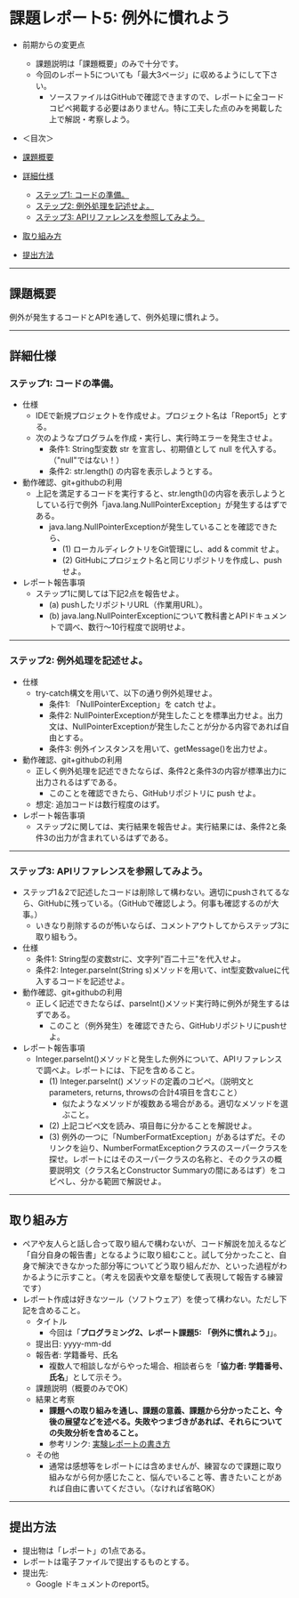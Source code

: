 # 課題レポート5: 例外に慣れよう

- 前期からの変更点
  - 課題説明は「課題概要」のみで十分です。
  - 今回のレポート5についても「最大3ページ」に収めるようにして下さい。
    - ソースファイルはGitHubで確認できますので、レポートに全コードコピペ掲載する必要はありません。特に工夫した点のみを掲載した上で解説・考察しよう。

- ＜目次＞
- <a href="#abst">課題概要</a>
- <a href="#details">詳細仕様</a>
  - <a href="#details_step1">ステップ1: コードの準備。</a>
  - <a href="#details_step2">ステップ2: 例外処理を記述せよ。</a>
  - <a href="#details_step3">ステップ3: APIリファレンスを参照してみよう。</a>
- <a href="#report">取り組み方</a>
- <a href="#submit">提出方法</a>

<hr>

## <a name="abst">課題概要</a>
例外が発生するコードとAPIを通して、例外処理に慣れよう。

<hr>

## <a name="details">詳細仕様</a>
### <a name="details_step1">ステップ1: コードの準備。</a>
- 仕様
  - IDEで新規プロジェクトを作成せよ。プロジェクト名は「Report5」とする。
  - 次のようなプログラムを作成・実行し、実行時エラーを発生させよ。
    - 条件1: String型変数 str を宣言し、初期値として null を代入する。（"null"ではない！）
    - 条件2: str.length() の内容を表示しようとする。
- 動作確認、git+githubの利用
  - 上記を満足するコードを実行すると、str.length()の内容を表示しようとしている行で例外「java.lang.NullPointerException」が発生するはずである。
    - java.lang.NullPointerExceptionが発生していることを確認できたら、
      - (1) ローカルディレクトリをGit管理にし、add & commit せよ。
      - (2) GitHubにプロジェクト名と同じリポジトリを作成し、pushせよ。
- レポート報告事項
  - ステップ1に関しては下記2点を報告せよ。
    - (a) pushしたリポジトリURL（作業用URL）。
    - (b) java.lang.NullPointerExceptionについて教科書とAPIドキュメントで調べ、数行〜10行程度で説明せよ。

<hr>

### <a name="details_step2">ステップ2: 例外処理を記述せよ。</a>
- 仕様
  - try-catch構文を用いて、以下の通り例外処理せよ。
    - 条件1: 「NullPointerException」を catch せよ。
    - 条件2: NullPointerExceptionが発生したことを標準出力せよ。出力文は、NullPointerExceptionが発生したことが分かる内容であれば自由とする。
    - 条件3: 例外インスタンスを用いて、getMessage()を出力せよ。
- 動作確認、git+githubの利用
  - 正しく例外処理を記述できたならば、条件2と条件3の内容が標準出力に出力されるはずである。
    - このことを確認できたら、GitHubリポジトリに push せよ。
  - 想定: 追加コードは数行程度のはず。
- レポート報告事項
  - ステップ2に関しては、実行結果を報告せよ。実行結果には、条件2と条件3の出力が含まれているはずである。

<hr>

### <a name="details_step3">ステップ3: APIリファレンスを参照してみよう。</a>
- ステップ1＆2で記述したコードは削除して構わない。適切にpushされてるなら、GitHubに残っている。（GitHubで確認しよう。何事も確認するのが大事。）
  - いきなり削除するのが怖いならば、コメントアウトしてからステップ3に取り組もう。
- 仕様
  - 条件1: String型の変数strに、文字列"百二十三"を代入せよ。
  - 条件2: Integer.parseInt(String s)メソッドを用いて、int型変数valueに代入するコードを記述せよ。
- 動作確認、git+githubの利用
  - 正しく記述できたならば、parseInt()メソッド実行時に例外が発生するはずである。
    - このこと（例外発生）を確認できたら、GitHubリポジトリにpushせよ。
- レポート報告事項
  - Integer.parseInt()メソッドと発生した例外について、APIリファレンスで調べよ。レポートには、下記を含めること。
    - (1) Integer.parseInt() メソッドの定義のコピペ。（説明文とparameters, returns, throwsの合計4項目を含むこと）
      - 似たようなメソッドが複数ある場合がある。適切なメソッドを選ぶこと。
    - (2) 上記コピペ文を読み、項目毎に分かることを解説せよ。
    - (3) 例外の一つに「NumberFormatException」があるはずだ。そのリンクを辿り、NumberFormatExceptionクラスのスーパークラスを探せ。レポートにはそのスーパークラスの名称と、そのクラスの概要説明文（クラス名とConstructor Summaryの間にあるはず）をコピペし、分かる範囲で解説せよ。

<hr>

## <a name="report">取り組み方</a>
- ペアや友人らと話し合って取り組んで構わないが、コード解説を加えるなど「自分自身の報告書」となるように取り組むこと。試して分かったこと、自身で解決できなかった部分等についてどう取り組んだか、といった過程がわかるように示すこと。（考えを図表や文章を駆使して表現して報告する練習です）
- レポート作成は好きなツール（ソフトウェア）を使って構わない。ただし下記を含めること。
  - タイトル
    - 今回は「**プログラミング2、レポート課題5: 「例外に慣れよう」**」。
  - 提出日: yyyy-mm-dd
  - 報告者: 学籍番号、氏名
    - 複数人で相談しながらやった場合、相談者らを「**協力者: 学籍番号、氏名**」として示そう。
  - 課題説明（概要のみでOK）
  - 結果と考察
    - **課題への取り組みを通し、課題の意義、課題から分かったこと、今後の展望などを述べる。失敗やつまづきがあれば、それらについての失敗分析を含めること。**
    - 参考リンク: [実験レポートの書き方](http://www.report.gusoku.net/jikken/jikkenreport.html)
  - その他
    - 通常は感想等をレポートには含めませんが、練習なので課題に取り組みながら何か感じたこと、悩んでいること等、書きたいことがあれば自由に書いてください。（なければ省略OK）

<hr>

## <a name="submit">提出方法</a>
- 提出物は「レポート」の1点である。
- レポートは電子ファイルで提出するものとする。
- 提出先:
  - Google ドキュメントのreport5。
